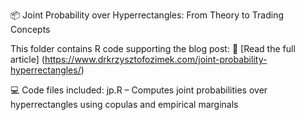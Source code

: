 📦 Joint Probability over Hyperrectangles: From Theory to Trading Concepts

This folder contains R code supporting the blog post:
🔗 [Read the full article] (https://www.drkrzysztofozimek.com/joint-probability-hyperrectangles/)

💻 Code files included:
jp.R – Computes joint probabilities over hyperrectangles using copulas and empirical marginals
